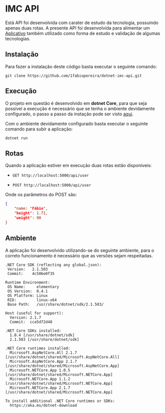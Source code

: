 # IMC API

Está API foi desenvolvida com carater de estudo da tecnologia, possuindo apenas duas rotas. A presente API foi desenvolvida para alimentar um [Aplicativo](https://github.com/1fabiopereira/ionic-imc-calculator) também utilizado como forma de estudo e validação de algumas tecnologias.

## Instalação

Para fazer a instalação deste código basta executar o seguinte comando:

`git clone https://github.com/1fabiopereira/dotnet-imc-api.git`

## Execução

O projeto em questão é desenvolvido em **dotnet Core**, para que seja possível a execução é necessário que se tenha o ambiente devidamente configurado, o passo a passo da instação pode ser visto [aqui](https://dotnet.microsoft.com/download).

Com o ambiente devidamente configurado basta executar o seguinte comando para subir a aplicação:

`dotnet run`

## Rotas

Quando a aplicação estiver em execução duas rotas estão disponíveis:

- `GET http://localhost:5000/api/user`

- `POST http://localhost:5000/api/user`

Onde os parâmetros do POST são:

```json
{
    "name: "Fábio",
    "height": 1.71,
    "weight": 90
}
```

## Ambiente

A aplicação foi desenvolvido utilizando-se do seguinte ambiente, para o correto funcionamento é necessário que as versões sejam respeitadas.

```
.NET Core SDK (reflecting any global.json):
 Version:   2.1.503
 Commit:    4c506e0f35

Runtime Environment:
 OS Name:     elementary
 OS Version:  0.4.1
 OS Platform: Linux
 RID:         linux-x64
 Base Path:   /usr/share/dotnet/sdk/2.1.503/

Host (useful for support):
  Version: 2.1.7
  Commit:  cca5d72d48

.NET Core SDKs installed:
  1.0.4 [/usr/share/dotnet/sdk]
  2.1.503 [/usr/share/dotnet/sdk]

.NET Core runtimes installed:
  Microsoft.AspNetCore.All 2.1.7 [/usr/share/dotnet/shared/Microsoft.AspNetCore.All]
  Microsoft.AspNetCore.App 2.1.7 [/usr/share/dotnet/shared/Microsoft.AspNetCore.App]
  Microsoft.NETCore.App 1.0.5 [/usr/share/dotnet/shared/Microsoft.NETCore.App]
  Microsoft.NETCore.App 1.1.2 [/usr/share/dotnet/shared/Microsoft.NETCore.App]
  Microsoft.NETCore.App 2.1.7 [/usr/share/dotnet/shared/Microsoft.NETCore.App]

To install additional .NET Core runtimes or SDKs:
  https://aka.ms/dotnet-download
```
